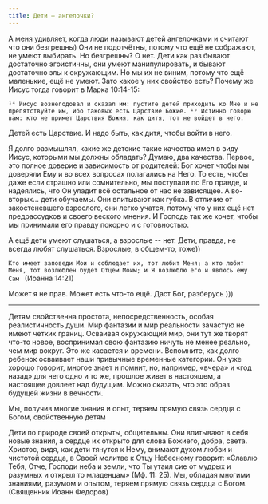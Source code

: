 ```yaml
---
title: Дети — ангелочки?
---
```


А меня удивляет, когда люди называют детей ангелочками и считают что они безгрешны) Они не подотчётны, потому что ещё не сображают, не умеют выбирать. Но безгрешны? О нет. Дети как раз бывают достаточно эгоистичны, они умеют манипулировать, и бывают достаточно злы к окружающим. Но мы их не виним, потому что ещё маленькие, ещё не умеют.
Зато какое у них свойство есть? Почему же Иисус тогда говорит в Марка 10:14-15:

```¹⁴ Иисус вознегодовал и сказал им: пустите детей приходить ко Мне и не препятствуйте им, ибо таковых есть Царствие Божие. ¹⁵ Истинно говорю вам: кто не примет Царствия Божия, как дитя, тот не войдет в него.```

Детей есть Царствие. И надо быть, как дитя, чтобы войти в него.

Я долго размышлял, какие же детские такие качества имел в виду Иисус, которыми мы должны обладать?
Думаю, два качества. Первое, это полное доверие и зависимость от родителей: Бог хочет чтобы мы доверяли Ему и во всех вопросах полагались на Него. То есть, чтобы даже если страшно или сомнительно, мы поступали по Его правде, и надеялись, что Он уладит всё остальное от нас не зависящее. А во-вторых... дети обучаемы. Они впитывают как губка. В отличие от закостеневшего взрослого, они легко учатся, потому что у них ещё нет предрассудков и своего веского мнения. И Господь так же хочет, чтобы мы принимали его правду покорно и с готовностью.

А ещё дети умеют слушаться, а взрослые -- нет.
Дети, правда, не всегда любят слушаться. Взрослые, в общем-то, тоже))

```Кто имеет заповеди Мои и соблюдает их, тот любит Меня; а кто любит Меня, тот возлюблен будет Отцем Моим; и Я возлюблю его и явлюсь ему Сам ```
(Иоанна 14:21)

Может я не прав. Может есть что-то ещё. Даст Бог, разберусь )))

---

Детям свойственна простота, непосредственность, особая реалистичность души. Мир фантазии и мир реальности зачастую не имеют четких границ. Осваивая окружающий мир, они тут же творят что-то новое, воспринимая свою фантазию ничуть не менее реально, чем мир вокруг. Это же касается и времени. Вспомните, как долго ребенок осваивает наши привычные временные категории. Он уже хорошо говорит, многое знает и помнит, но, например, «вчера» и «год назад» для него одно и то же, прошлое живет в настоящем, а настоящее довлеет над будущим. Можно сказать, что это образ будущей жизни в вечности.

Мы, получив многие знания и опыт, теряем прямую связь сердца с Богом, свойственную детям

Дети по природе своей открыты, общительны. Они впитывают в себя новые знания, а сердце их открыто для слова Божиего, добра, света. Христос, видя, как дети тянутся к Нему, внимают духом любви и чистотой сердца, в Своей молитве к Отцу Небесному говорит: «Славлю Тебя, Отче, Господи неба и земли, что Ты утаил сие от мудрых и разумных и открыл то младенцам» (Мф. 11: 25). Мы, обладая многими знаниями, разумом и опытом, теряем прямую связь сердца с Богом.
(Священник Иоанн Федоров)

